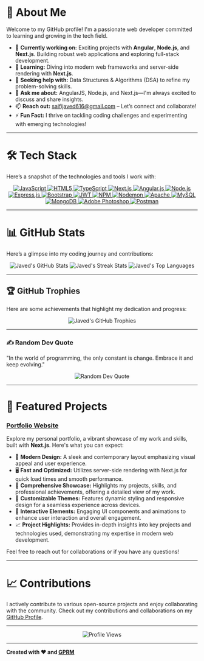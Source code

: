 # 🌟 About Me
Welcome to my GitHub profile! I'm a passionate web developer committed to learning and growing in the tech field.

- 🔭 **Currently working on:** Exciting projects with **Angular**, **Node.js**, and **Next.js**. Building robust web applications and exploring full-stack development.
- 🌱 **Learning:** Diving into modern web frameworks and server-side rendering with **Next.js**.
- 🤝 **Seeking help with:** Data Structures & Algorithms (DSA) to refine my problem-solving skills.
- 💬 **Ask me about:** AngularJS, Node.js, and Next.js—I'm always excited to discuss and share insights.
- 📫 **Reach out:** [saifijaved616@gmail.com](mailto:saifijaved616@gmail.com) – Let’s connect and collaborate!
- ⚡ **Fun Fact:** I thrive on tackling coding challenges and experimenting with emerging technologies!

---

# 🛠️ Tech Stack
Here’s a snapshot of the technologies and tools I work with:

<p align="center">
  <a href="https://developer.mozilla.org/en-US/docs/Web/JavaScript" target="_blank">
    <img src="https://img.shields.io/badge/javascript-%23323330.svg?style=for-the-badge&logo=javascript&logoColor=%23F7DF1E" alt="JavaScript" />
  </a>
  <a href="https://developer.mozilla.org/en-US/docs/Web/HTML" target="_blank">
    <img src="https://img.shields.io/badge/html5-%23E34F26.svg?style=for-the-badge&logo=html5&logoColor=white" alt="HTML5" />
  </a>
  <a href="https://www.typescriptlang.org/" target="_blank">
    <img src="https://img.shields.io/badge/typescript-%23007ACC.svg?style=for-the-badge&logo=typescript&logoColor=white" alt="TypeScript" />
  </a>
  <a href="https://nextjs.org/" target="_blank">
    <img src="https://img.shields.io/badge/Next.js-%23000000.svg?style=for-the-badge&logo=nextdotjs&logoColor=white" alt="Next.js" />
  </a>
  <a href="https://angularjs.org/" target="_blank">
    <img src="https://img.shields.io/badge/angular.js-%23E23237.svg?style=for-the-badge&logo=angularjs&logoColor=white" alt="Angular.js" />
  </a>
  <a href="https://nodejs.org/" target="_blank">
    <img src="https://img.shields.io/badge/node.js-6DA55F?style=for-the-badge&logo=node.js&logoColor=white" alt="Node.js" />
  </a>
  <a href="https://expressjs.com/" target="_blank">
    <img src="https://img.shields.io/badge/express.js-%23404d59.svg?style=for-the-badge&logo=express&logoColor=%2361DAFB" alt="Express.js" />
  </a>
  <a href="https://getbootstrap.com/" target="_blank">
    <img src="https://img.shields.io/badge/bootstrap-%238511FA.svg?style=for-the-badge&logo=bootstrap&logoColor=white" alt="Bootstrap" />
  </a>
  <a href="https://jwt.io/" target="_blank">
    <img src="https://img.shields.io/badge/JWT-black?style=for-the-badge&logo=JSON%20web%20tokens" alt="JWT" />
  </a>
  <a href="https://www.npmjs.com/" target="_blank">
    <img src="https://img.shields.io/badge/NPM-%23CB3837.svg?style=for-the-badge&logo=npm&logoColor=white" alt="NPM" />
  </a>
  <a href="https://nodemon.io/" target="_blank">
    <img src="https://img.shields.io/badge/NODEMON-%23323330.svg?style=for-the-badge&logo=nodemon&logoColor=%BBDEAD" alt="Nodemon" />
  </a>
  <a href="https://httpd.apache.org/" target="_blank">
    <img src="https://img.shields.io/badge/apache-%23D42029.svg?style=for-the-badge&logo=apache&logoColor=white" alt="Apache" />
  </a>
  <a href="https://www.mysql.com/" target="_blank">
    <img src="https://img.shields.io/badge/mysql-4479A1.svg?style=for-the-badge&logo=mysql&logoColor=white" alt="MySQL" />
  </a>
  <a href="https://www.mongodb.com/" target="_blank">
    <img src="https://img.shields.io/badge/MongoDB-%234ea94b.svg?style=for-the-badge&logo=mongodb&logoColor=white" alt="MongoDB" />
  </a>
  <a href="https://www.adobe.com/products/photoshop.html" target="_blank">
    <img src="https://img.shields.io/badge/adobe%20photoshop-%2331A8FF.svg?style=for-the-badge&logo=adobe%20photoshop&logoColor=white" alt="Adobe Photoshop" />
  </a>
  <a href="https://www.postman.com/" target="_blank">
    <img src="https://img.shields.io/badge/Postman-FF6C37?style=for-the-badge&logo=postman&logoColor=white" alt="Postman" />
  </a>
</p>

---

# 📊 GitHub Stats
Here’s a glimpse into my coding journey and contributions:

<p align="center">
  <img src="https://github-readme-stats.vercel.app/api?username=javed-tlp&theme=gruvbox&hide_border=true&include_all_commits=true&count_private=true" alt="Javed's GitHub Stats" />
  <img src="https://github-readme-streak-stats.herokuapp.com/?user=javed-tlp&theme=gruvbox&hide_border=true" alt="Javed's Streak Stats" />
  <img src="https://github-readme-stats.vercel.app/api/top-langs/?username=javed-tlp&theme=gruvbox&hide_border=true&include_all_commits=true&count_private=true&layout=compact" alt="Javed's Top Languages" />
</p>

---

## 🏆 GitHub Trophies
Here are some achievements that highlight my dedication and progress:

<p align="center">
  <img src="https://github-profile-trophy.vercel.app/?username=javed-tlp&theme=gruvbox&no-frame=true&no-bg=true&margin-w=4" alt="Javed's GitHub Trophies" />
</p>

---

### ✍️ Random Dev Quote
"In the world of programming, the only constant is change. Embrace it and keep evolving."

<p align="center">
  <img src="https://quotes-github-readme.vercel.app/api?type=horizontal&theme=gruvbox" alt="Random Dev Quote" />
</p>

---

# 🌟 Featured Projects

### [Portfolio Website](https://saifijavedportfolio.netlify.app/)
Explore my personal portfolio, a vibrant showcase of my work and skills, built with **Next.js**. Here's what you can expect:

- 🚀 **Modern Design:** A sleek and contemporary layout emphasizing visual appeal and user experience.
- 🖥️ **Fast and Optimized:** Utilizes server-side rendering with Next.js for quick load times and smooth performance.
- 💼 **Comprehensive Showcase:** Highlights my projects, skills, and professional achievements, offering a detailed view of my work.
- 🎨 **Customizable Themes:** Features dynamic styling and responsive design for a seamless experience across devices.
- 📝 **Interactive Elements:** Engaging UI components and animations to enhance user interaction and overall engagement.
- 📈 **Project Highlights:** Provides in-depth insights into key projects and technologies used, demonstrating my expertise in modern web development.

Feel free to reach out for collaborations or if you have any questions!

---

# 📈 Contributions
I actively contribute to various open-source projects and enjoy collaborating with the community. Check out my contributions and collaborations on my [GitHub Profile](https://github.com/javed-tlp).

---

<p align="center">
  <img src="https://visitcount.itsvg.in/api?id=javed-tlp&label=Profile%20Views&color=4&icon=2&pretty=false" alt="Profile Views" />
</p>

---

**Created with ❤️ and [GPRM](https://gprm.itsvg.in)**
